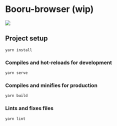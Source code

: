# Booru-browser (wip)

![](https://i.mavis.moe/f/jgBuR8y61Q/electron-2021-05-29-02-44-18jpg.jpg)

## Project setup
```
yarn install
```

### Compiles and hot-reloads for development
```
yarn serve
```

### Compiles and minifies for production
```
yarn build
```

### Lints and fixes files
```
yarn lint
```
